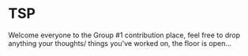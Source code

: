 # TSP
Welcome everyone to the Group #1 contribution place, feel free to drop anything your thoughts/ things you've worked on, the floor is open...
